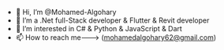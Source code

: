 - 👋 Hi, I’m @Mohamed-Algohary
- 👋 I’m a .Net full-Stack developer & Flutter & Revit developer
- 👀 I’m interested in C# & Python & JavaScript & Dart
- 📫 How to reach me---> (mohamedalgohary62@gmail.com)
